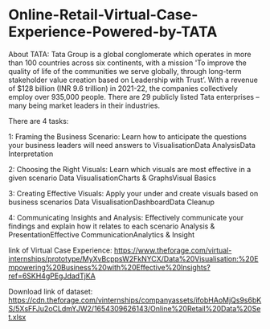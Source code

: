 # Online-Retail-Virtual-Case-Experience-Powered-by-TATA

About TATA:
Tata Group is a global conglomerate which operates in more than 100 countries across six continents, 
with a mission 'To improve the quality of life of the communities we serve globally, 
through long-term stakeholder value creation based on Leadership with Trust’. 
With a revenue of $128 billion (INR 9.6 trillion) in 2021-22, the companies collectively employ over 935,000 people. 
There are 29 publicly listed Tata enterprises – many being market leaders in their industries. 


There are 4 tasks:

1: Framing the Business Scenario:
Learn how to anticipate the questions your business leaders will need answers to
VisualisationData AnalysisData Interpretation

2: Choosing the Right Visuals:
Learn which visuals are most effective in a given scenario
Data VisualisationCharts & GraphsVisual Basics

3: Creating Effective Visuals:
Apply your under and create visuals based on business scenarios
Data VisualisationDashboardData Cleanup

4: Communicating Insights and Analysis:
Effectively communicate your findings and explain how it relates to each scenario
Analysis & PresentationEffective CommunicationAnalytics & Insight


link of Virtual Case Experience: https://www.theforage.com/virtual-internships/prototype/MyXvBcppsW2FkNYCX/Data%20Visualisation:%20Empowering%20Business%20with%20Effective%20Insights?ref=6SKH4gPEgJdadTjKA

Download link of dataset: https://cdn.theforage.com/vinternships/companyassets/ifobHAoMjQs9s6bKS/5XsFFJu2oCLdmYJW2/1654309626143/Online%20Retail%20Data%20Set.xlsx
